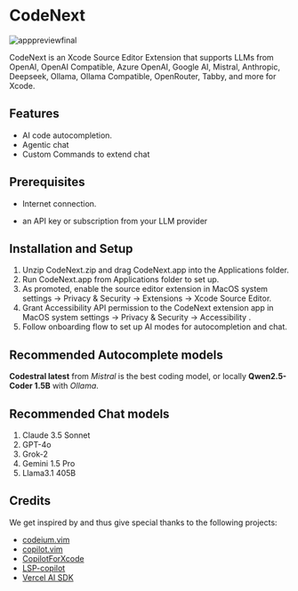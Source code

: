 # CodeNext
![apppreviewfinal](https://github.com/user-attachments/assets/c17c5829-c36d-44df-93e0-0ecf26d2f491)

CodeNext is an Xcode Source Editor Extension that supports LLMs from OpenAI, OpenAI Compatible, Azure OpenAI, Google AI, Mistral, Anthropic, Deepseek, Ollama, Ollama Compatible, OpenRouter, Tabby, and more for Xcode.

## Features

- AI code autocompletion.
- Agentic chat
- Custom Commands to extend chat

## Prerequisites

- Internet connection.

- an API key or subscription from your LLM provider

## Installation and Setup

1. Unzip CodeNext.zip and drag CodeNext.app into the Applications folder.
2. Run CodeNext.app from Applications folder to set up.
3. As promoted, enable the source editor extension in MacOS system settings -> Privacy & Security -> Extensions -> Xcode Source Editor.
4. Grant Accessibility API permission to the CodeNext extension app in MacOS system settings -> Privacy & Security -> Accessibility .
5. Follow onboarding flow to set up AI modes for autocompletion and chat.

## Recommended Autocomplete models
**Codestral latest** from *Mistral* is the best coding model, or locally **Qwen2.5-Coder 1.5B** with *Ollama*.

## Recommended Chat models
1. Claude 3.5 Sonnet
2. GPT-4o
3. Grok-2
4. Gemini 1.5 Pro
5. Llama3.1 405B

## Credits
We get inspired by and thus give special thanks to the following projects:
- [codeium.vim](https://github.com/Exafunction/codeium.vim)
- [copilot.vim](https://github.com/github/copilot.vim)
- [CopilotForXcode](https://github.com/intitni/CopilotForXcode)
- [LSP-copilot](https://github.com/TerminalFi/LSP-copilot)
- [Vercel AI SDK](https://github.com/vercel/ai)
